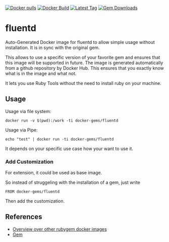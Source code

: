 [![Docker pulls](https://img.shields.io/docker/pulls/rubygem/fluentd.svg)](https://hub.docker.com/r/rubygem/fluentd/)
[![Docker Build](https://img.shields.io/docker/automated/rubygem/fluentd.svg)](https://hub.docker.com/r/rubygem/fluentd/)
[![Latest Tag](https://img.shields.io/github/tag/docker-rubygem/fluentd.svg)](https://hub.docker.com/r/rubygem/fluentd/)
[![Gem Downloads](https://img.shields.io/gem/dt/fluentd.svg)](https://rubygems.org/gems/fluentd/)
# fluentd

Auto-Generated Docker image for fluentd to allow simple usage without installation.
It is in sync with the original gem.

This allows to use a specific version of your favorite gem and ensures that this image will be supported in future.
The image is generated automatically from a github repository by Docker Hub.
This ensures that you exactly know what is in the image and what not.

It lets you use Ruby Tools without the need to install ruby on your machine.

## Usage

Usage via file system:

`docker run -v $(pwd):/work -ti docker-gems/fluentd`

Usage via Pipe:

`echo "test" | docker run -ti docker-gems/fluentd`

It depends on your specific use case how your want to use it.

### Add Customization

For extension, it could be used as base image.

So instead of struggeling with the installation of a gem, just write

`FROM docker-gems/fluentd`

Then add the customization.

## References

 - [Overview over other rubygem docker images](https://github.com/thinkbot/docker-rubygem)
 - [Gem](https://rubygems.org/gems/fluentd/)

